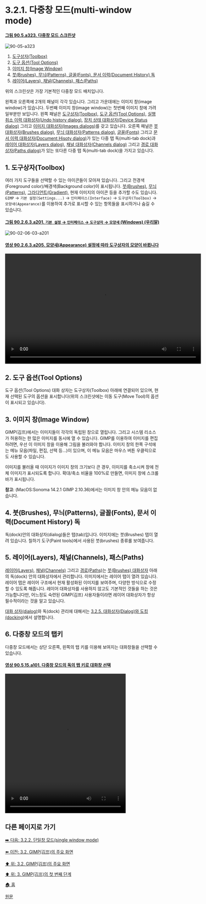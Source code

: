 # 3.2.1. 다중창 모드(multi-window mode)

<a id="90-05-a323"></a>

#### [그림 90.5.a323. 다중창 모드 스크린샷](./90-05-00-image_window.md#90-05-a323)
![90-05-a323](https://github.com/wonder13662/gimp/assets/15767104/7fa9ac60-26d8-4547-9b43-aa914e002e93)

1. [도구상자(Toolbox)](./03-02-01-multi_window_mode.md#03-02-01-s1)
2. [도구 옵션(Tool Options)](./03-02-01-multi_window_mode.md#03-02-01-s2)
3. [이미지 창(Image Window)](./03-02-01-multi_window_mode.md#03-02-01-s3)
4. [붓(Brushes), 무늬(Patterns), 글꼴(Fonts), 문서 이력(Document History) 독](./03-02-01-multi_window_mode.md#03-02-01-s4)
5. [레이어(Layers), 채널(Channels), 패스(Paths)](./03-02-01-multi_window_mode.md#03-02-01-s5)

위의 스크린샷은 가장 기본적인 다중창 모드 배치입니다.

왼쪽과 오른쪽에 2개의 패널이 각각 있습니다. 그리고 가운데에는 이미지 창(image window)가 있습니다. 두번째 이미지 창(image window)는 첫번째 이미지 창에 가려 일부분만 보입니다. 왼쪽 패널은 [도구상자(Toolbox)](./12-01-13-00-toolbox.md), [도구 옵션(Tool Options)](./12-01-07-00-tool-options.md), [실행취소 이력 대화상자(Undo history dialog)](./15-02-07-00-undo-history-dialog.md), [장치 상태 대화상자(Device Status dialog)](./15-05-03-device-status-dialog.md) 그리고 [이미지 대화상자(Images dialogs)](./15-04-02-images-dialog.md)를 갖고 있습니다. 오른쪽 패널은 [붓 대화상자(Brushes dialog)](./15-03-02-00-brushes-dialog.md), [무늬 대화상자(Patterns dialog)](./15-03-04-00-patterns_dialog.md), [글꼴(Fonts)](./15-03-08-fonts_dialog.md) 그리고 [문서 이력 대화상자(Document Hisoty dialog)](./15-04-03-document-history-dialog.md)가 있는 다중 탭 독(multi-tab dock)과 [레이어 대화상자(Layers dialog)](./15-02-01-00-layers-dialog.md), [채널 대화상자(Channels dialog)](./15-02-02-00-channel_dialog.md) 그리고 [경로 대화상자(Paths dialog)](./15-02-03-00-paths-dialog.md)가 있는 또다른 다중 탭 독(multi-tab dock)을 가지고 있습니다.

<a id="03-02-01-s1"></a>

## 1. 도구상자(Toolbox)
여러 가지 도구들을 선택할 수 있는 아이콘들이 모아져 있습니다. 그리고 전경색(Foreground color)/배경색(Background color)이 표시됩니다. [붓(Brushes)](./07-06-00-brushes.md), [무늬(Patterns)](./07-11-patterns.md), [그라디언트(Gradient)](./07-10-00-gradients.md), 현재 이미지의 아이콘 등을 추가할 수도 있습니다. `GIMP` → `기본 설정(Settings...)` → `인터페이스(Interface)` → `도구상자(Toolbox)` → `모양새(Appearance)`를 이용하여 추가로 표시할 수 있는 항목들을 표시하거나 숨길 수 있습니다.

<a id="90-02-06-03-a201"></a>

#### [그림 90.2.6.3.a201. `기본 설정` → `인터페이스` → `도구상자` → `모양새` (Windows) (우리말)](./90-02-06-03-toolbox.md#90-02-06-03-a201)
![90-02-06-03-a201](https://github.com/wonder13662/gimp/assets/15767104/66010aa1-ec2a-43ba-bd3d-e6bb2fe287c1)

<a id="90-02-06-03-a205"></a>

#### [영상 90.2.6.3.a205. 모양새(Appearance) 설정에 따라 도구상자의 모양이 바뀝니다](./90-02-06-03-toolbox.md#90-02-06-03-a205)
<video controls="controls" width="640" height="360" src="https://github.com/wonder13662/gimp/assets/15767104/507bc6db-fac6-491d-af68-a2d566b3109a"></video>

<a id="03-02-01-s2"></a>

## 2. 도구 옵션(Tool Options)
도구 옵션(Tool Options) 대화 상자는 도구상자(Toolbox) 아래에 연결되어 있으며, 현재 선택된 도구의 옵션을 표시합니다(위의 스크린샷에는 이동 도구(Move Tool)의 옵션이 표시되고 있습니다).

<a id="03-02-01-s3"></a>

## 3. 이미지 창(Image Window)
GIMP(김프)에서는 이미지들이 각각의 독립된 창으로 열립니다. 그리고 시스템 리소스가 허용하는 한 많은 이미지를 동시에 열 수 있습니다. GIMP를 이용하여 이미지를 편집하려면, 우선 이 이미지 창을 이용해 그림을 불러와야 합니다. 이미지 창의 한쪽 구석에는 메뉴 모음(파일, 편집, 선택 등...)이 있으며, 이 메뉴 모음은 마우스 버튼 우클릭으로도 사용할 수 있습니다.

이미지를 불러올 때 이미지가 이미지 창의 크기보다 큰 경우, 이미지를 축소시켜 창에 전체 이미지가 표시되도록 합니다. 확대/축소 비율을 100%로 만들면, 이미지 창에 스크롤바가 표시됩니다.

**참고**: (MacOS:Sonoma 14.2.1 GIMP 2.10.36)에서는 이미지 창 안의 메뉴 모음이 없습니다.

<a id="03-02-01-s4"></a>

## 4. 붓(Brushes), 무늬(Patterns), 글꼴(Fonts), 문서 이력(Document History) 독
독(dock)안의 대화상자(dialog)들은 탭(tab)입니다. 이미지에는 붓(Brushes) 탭이 열려 있습니다. 칠하기 도구(Paint tools)에서 사용된 붓(brushes) 종류롤 보여줍니다.

<a id="03-02-01-s5"></a>

## 5. 레이어(Layers), 채널(Channels), 패스(Paths)
[레이어(Layers)](./15-02-01-00-layers-dialog.md), [채널(Channels)](./15-02-02-00-channel_dialog.md) 그리고 [경로(Paths)](./15-02-03-00-paths-dialog.md)는 [붓(Brushes) 대화상자](./15-03-02-00-brushes-dialog.md) 아래의 독(dock) 안의 대화상자에서 관리합니다. 이미지에서는 레이어 탭이 열려 있습니다. 레이어 탭은 레이어 구조에서 현재 활성화된 이미지를 보여주며, 다양한 방식으로 수정할 수 있도록 해줍니다. 레이어 대화상자를 사용하지 않고도 기본적인 것들을 하는 것은 가능합니다만, 어느정도 숙련된 GIMP(김프) 사용자들이라면 레이어 대화상자가 항상 필수적이라는 것을 알고 있습니다.

[대화 상자(dialog)](./15-00-dialogs.md)와 독(dock) 관리에 대해서는 [3.2.5. 대화상자(Dialog)와 도킹(docking)](./03-02-05-00-dialogs-and-docking.md)에서 설명합니다.

<a id="03-02-01-s6"></a>

## 6. 다중창 모드의 탭키
다중창 모드에서는 상단 오른쪽, 왼쪽의 탭 키를 이용해 보여지는 대화창들을 선택할 수 있습니다.

<a id="90-05-15-a101"></a>

#### [영상 90.5.15.a101. 다중창 모드의 독의 탭 키로 대화창 선택](./90-05-15-dock.md#90-05-15-a101)
<video controls="controls" width="394" height="456" src="https://github.com/wonder13662/gimp/assets/15767104/dc6bca6a-ac80-41a3-9d40-904cf22a563c"></video>

## 다른 페이지로 가기

[➡️ 다음: 3.2.2. 단일창 모드(single window mode)](./03-02-02-single_window_mode.md)

[⬅️ 이전: 3.2. GIMP(김프)의 주요 화면](./03-02-00-main-window.md)

[⬆️ 위: 3.2. GIMP(김프)의 주요 화면](./03-02-00-main-window.md)

[⬆️ 위: 3. GIMP(김프)의 첫 번째 단계](./03-00-first-step-with-gimp.md)

[🏠 홈](./00-home.md)

[원문](https://docs.gimp.org/2.10/ko/gimp-concepts-main-windows.html)